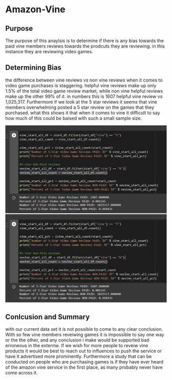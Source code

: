 # Amazon-Vine
## Purpose
The purpose of this anaylsis is to determine if there is any bias towards the paid vine members reviews towards the prodcuts they are reviewing. in this instance they are reviewing video games.

## Determining Bias
the difference between vine reviews vs non vine reviews when it comes to video game purchases is staggering.  helpful vine reviews make up only 1.5% of the total video game review market, while non vine helpful reviews make up the other 99% of it. in numbers this is 1607 helpful vine review vs 1,025,317. Furthermore if we look at the 5 star reviews it seems that vine members overwhelming posted a 5 star review on the games that they purchased. what this shows it that when it comes to vine it difficult to say how much of this could be baised with such a small sample size.

<img src= 'Resources/x1.png'>

<img src ='Resources/x2.png'>

## Conlcusion and Summary
with our current data set it is not possible to come to any clear conclusion. With so few vine members reveiwing games it is impossible to say one way or the the other, and any conclusion i make would be supported bad erroneous in the exterme. If we wish for more people to reveiw vine products it would be best to reach out to influences to push the service or have it advertised more prominently. Furthermore a study that can be conducted on people who are purchasing games is if they have ever heard of the amazon vine service in the first place, as many probably never have come across it. 
